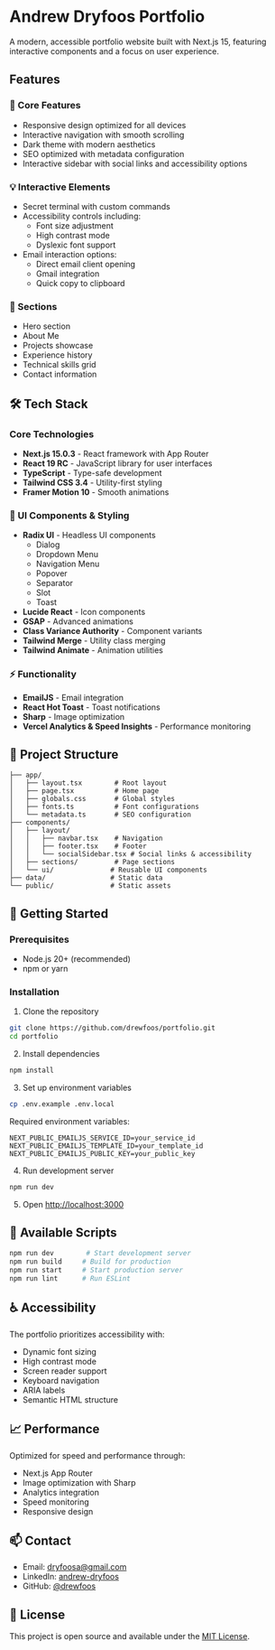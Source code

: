# Andrew Dryfoos Portfolio

A modern, accessible portfolio website built with Next.js 15, featuring interactive components and a focus on user experience.

## Features

### 🎯 Core Features
- Responsive design optimized for all devices
- Interactive navigation with smooth scrolling
- Dark theme with modern aesthetics
- SEO optimized with metadata configuration
- Interactive sidebar with social links and accessibility options

### 💡 Interactive Elements
- Secret terminal with custom commands
- Accessibility controls including:
  - Font size adjustment
  - High contrast mode
  - Dyslexic font support
- Email interaction options:
  - Direct email client opening
  - Gmail integration
  - Quick copy to clipboard

### 📱 Sections
- Hero section
- About Me
- Projects showcase
- Experience history
- Technical skills grid
- Contact information

## 🛠 Tech Stack

### Core Technologies
- **Next.js 15.0.3** - React framework with App Router
- **React 19 RC** - JavaScript library for user interfaces
- **TypeScript** - Type-safe development
- **Tailwind CSS 3.4** - Utility-first styling
- **Framer Motion 10** - Smooth animations

### 🧩 UI Components & Styling
- **Radix UI** - Headless UI components
  - Dialog
  - Dropdown Menu
  - Navigation Menu
  - Popover
  - Separator
  - Slot
  - Toast
- **Lucide React** - Icon components
- **GSAP** - Advanced animations
- **Class Variance Authority** - Component variants
- **Tailwind Merge** - Utility class merging
- **Tailwind Animate** - Animation utilities

### ⚡ Functionality
- **EmailJS** - Email integration
- **React Hot Toast** - Toast notifications
- **Sharp** - Image optimization
- **Vercel Analytics & Speed Insights** - Performance monitoring

## 📁 Project Structure
```
├── app/
│   ├── layout.tsx        # Root layout
│   ├── page.tsx          # Home page
│   ├── globals.css       # Global styles
│   ├── fonts.ts          # Font configurations
│   └── metadata.ts       # SEO configuration
├── components/
│   ├── layout/          
│   │   ├── navbar.tsx    # Navigation
│   │   ├── footer.tsx    # Footer
│   │   └── socialSidebar.tsx # Social links & accessibility
│   ├── sections/         # Page sections
│   └── ui/              # Reusable UI components
├── data/                # Static data
└── public/              # Static assets
```

## 🚀 Getting Started

### Prerequisites
- Node.js 20+ (recommended)
- npm or yarn

### Installation

1. Clone the repository
```bash
git clone https://github.com/drewfoos/portfolio.git
cd portfolio
```

2. Install dependencies
```bash
npm install
```

3. Set up environment variables
```bash
cp .env.example .env.local
```

Required environment variables:
```
NEXT_PUBLIC_EMAILJS_SERVICE_ID=your_service_id
NEXT_PUBLIC_EMAILJS_TEMPLATE_ID=your_template_id
NEXT_PUBLIC_EMAILJS_PUBLIC_KEY=your_public_key
```

4. Run development server
```bash
npm run dev
```

5. Open [http://localhost:3000](http://localhost:3000)

## 📜 Available Scripts

```bash
npm run dev        # Start development server
npm run build     # Build for production
npm run start     # Start production server
npm run lint      # Run ESLint
```

## ♿ Accessibility

The portfolio prioritizes accessibility with:
- Dynamic font sizing
- High contrast mode
- Screen reader support
- Keyboard navigation
- ARIA labels
- Semantic HTML structure

## 📈 Performance

Optimized for speed and performance through:
- Next.js App Router
- Image optimization with Sharp
- Analytics integration
- Speed monitoring
- Responsive design

## 📫 Contact

- Email: dryfoosa@gmail.com
- LinkedIn: [andrew-dryfoos](https://www.linkedin.com/in/andrew-dryfoos/)
- GitHub: [@drewfoos](https://github.com/drewfoos)

## 📄 License

This project is open source and available under the [MIT License](LICENSE).